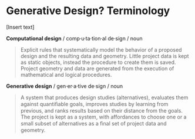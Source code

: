 # Generative Design? Terminology

[Insert text]


**Computational design**
/ comp·u·ta·tion·al de·sign /
noun

> Explicit rules that systematically model the behavior of a proposed design and the resulting data and geometry. Little project data is kept as static objects, instead the procedure to create them is saved. Project geometry and data are generated from the execution of mathematical and logical procedures.


**Generative design**
/ gen·er·a·tive de·sign /
noun

> A system that produces design studies (alternatives), evaluates them against quantiﬁable goals, improves studies by learning from previous, and ranks results based on their distance from the goals. The project is kept as a system, with affordances to choose one or a small subset of alternatives as a ﬁnal set of project data and geometry.
